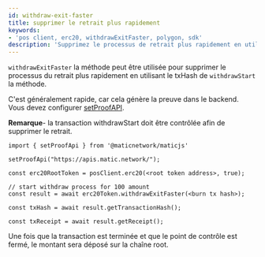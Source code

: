 ```yaml
---
id: withdraw-exit-faster
title: supprimer le retrait plus rapidement
keywords:
- 'pos client, erc20, withdrawExitFaster, polygon, sdk'
description: 'Supprimez le processus de retrait plus rapidement en utilisant le txHash de withdrawStart.'
---
```


`withdrawExitFaster` la méthode peut être utilisée pour supprimer le processus du retrait plus rapidement en utilisant le txHash de `withdrawStart` la méthode.

C'est généralement rapide, car cela génère la preuve dans le backend. Vous devez configurer [setProofAPI](/docs/develop/ethereum-polygon/matic-js/set-proof-api).

**Remarque**- la transaction withdrawStart doit être contrôlée afin de supprimer le retrait.

```
import { setProofApi } from '@maticnetwork/maticjs'

setProofApi("https://apis.matic.network/");

const erc20RootToken = posClient.erc20(<root token address>, true);

// start withdraw process for 100 amount
const result = await erc20Token.withdrawExitFaster(<burn tx hash>);

const txHash = await result.getTransactionHash();

const txReceipt = await result.getReceipt();

```

Une fois que la transaction est terminée et que le point de contrôle est fermé, le montant sera déposé sur la chaîne root.
